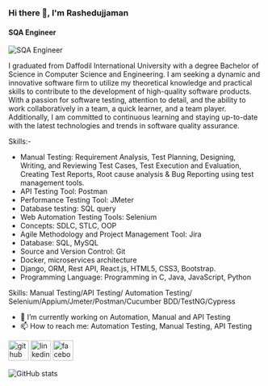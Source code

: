 ### Hi there 👋, I'm Rashedujjaman
#### SQA Engineer
![SQA Engineer](https://media.licdn.com/dms/image/D5616AQF40ZDLCBbhoA/profile-displaybackgroundimage-shrink_350_1400/0/1683310830870?e=1698883200&v=beta&t=MIkOFODuJ9qgzC6n_3tjN1aAwGzwFRzhdKiSiYM_SQQ)

I graduated from Daffodil International University with a degree Bachelor of Science in Computer Science and Engineering. I am seeking a dynamic and innovative software firm to utilize my theoretical knowledge and practical skills to contribute to the development of high-quality software products. With a passion for software testing, attention to detail, and the ability to work collaboratively in a team, a quick learner, and a team player. Additionally, I am committed to continuous learning and staying up-to-date with the latest technologies and trends in software quality assurance.

Skills:-
- Manual Testing: Requirement Analysis, Test Planning, Designing, Writing, and Reviewing Test 
 Cases, Test Execution and Evaluation, Creating Test Reports, Root cause analysis & Bug 
 Reporting using test management tools.
- API Testing Tool: Postman 
- Performance Testing Tool: JMeter
- Database testing: SQL query
- Web Automation Testing Tools: Selenium
- Concepts: SDLC, STLC, OOP
- Agile Methodology and Project Management Tool: Jira
- Database: SQL, MySQL
- Source and Version Control: Git
- Docker, microservices architecture
- Django, ORM, Rest API, React.js, HTML5, CSS3, Bootstrap.
- Programming Language: Programming in C, Java, JavaScript, Python


Skills: Manual Testing/API Testing/ Automation Testing/ Selenium/Appium/Jmeter/Postman/Cucumber BDD/TestNG/Cypress

- 🔭 I’m currently working on Automation, Manual and API Testing 
- 📫 How to reach me: Automation Testing, Manual Testing, API Testing 


[<img src='https://cdn.jsdelivr.net/npm/simple-icons@3.0.1/icons/github.svg' alt='github' height='40'>](https://github.com/https://github.com/rashedrion)  [<img src='https://cdn.jsdelivr.net/npm/simple-icons@3.0.1/icons/linkedin.svg' alt='linkedin' height='40'>](https://www.linkedin.com/in/https://www.linkedin.com/in/rashedujjaman-rion//)  [<img src='https://cdn.jsdelivr.net/npm/simple-icons@3.0.1/icons/facebook.svg' alt='facebook' height='40'>](https://www.facebook.com/https://www.facebook.com/CseRashedrion)  

![GitHub stats](https://github-readme-stats.vercel.app/api?username=https://github.com/rashedrion&show_icons=true)  

